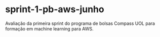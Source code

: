 # sprint-1-pb-aws-junho
Avaliação da primeira sprint do programa de bolsas Compass UOL para formação em machine learning para AWS.
